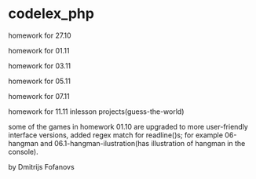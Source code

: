 # codelex_php
homework for 27.10

homework for 01.11

homework for 03.11

homework for 05.11

homework for 07.11

homework for 11.11
inlesson projects(guess-the-world)

some of the games in homework 01.10 are upgraded to more user-friendly interface versions, added regex match for readline()s;
for example 06-hangman and 06.1-hangman-ilustration(has illustration of hangman in the console).

by Dmitrijs Fofanovs
